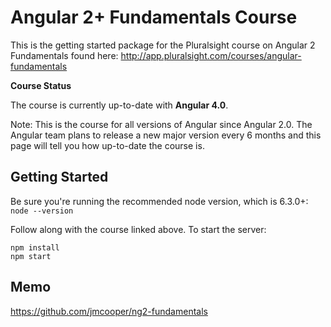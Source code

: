 Angular 2+ Fundamentals Course
========================
This is the getting started package for the Pluralsight course on Angular 2 Fundamentals found here: http://app.pluralsight.com/courses/angular-fundamentals

**Course Status**

The course is currently up-to-date with **Angular 4.0**.

Note: This is the course for all versions of Angular since Angular 2.0. The Angular team plans to release a new major version every 6 months and this page will tell you how up-to-date the course is.


Getting Started
---------------
Be sure you're running the recommended node version, which is 6.3.0+: `node --version`

Follow along with the course linked above. To start the server:

```
npm install
npm start
```



Memo
---------------
https://github.com/jmcooper/ng2-fundamentals
